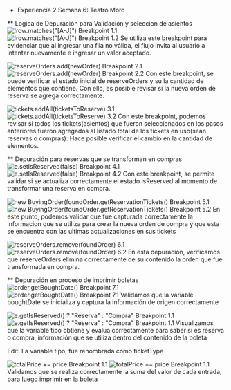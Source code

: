 * Experiencia 2 Semana 6: Teatro Moro

** Logica de Depuración para Validación y seleccion de asientos
![!row.matches("[A-J]") Breakpoint 1.1](images/row_matches_1.png)
![!row.matches("[A-J]") Breakpoint 1.2](images/row_matches_2.png)
Se utiliza este breakpoint para evidenciar que al ingresar una fila no válida, el flujo invita al usuario a intentar nuevamente e ingresar un valor aceptado.

![reserveOrders.add(newOrder) Breakpoint 2.1](images/reserveorders_add_1.png)
![reserveOrders.add(newOrder) Breakpoint 2.2](images/reserveorders_add_2.png)
Con este breakpoint, se puede verificar el estado inicial de reserveOrders y su la cantidad de elementos que contiene. Con ello, es posible revisar si la nueva orden de reserva se agrega correctamente.

![tickets.addAll(ticketsToReserve) 3.1](images/tickets_add_all_1.png)
![tickets.addAll(ticketsToReserve) 3.2](images/tickets_add_all_2.png)
Con este breakpoint, podemos revisar si todos los tickets(asientos) que fueron seleccionados en los pasos anteriores fueron agregados al listado total de los tickets en uso(sean reservas o compras): Hace posible verificar el cambio en la cantidad de elementos.

** Depuración para reservas que se transforman en compras
![e.setIsReserved(false) Breakpoint 4.1](images/setIsReserved_1.png)
![e.setIsReserved(false) Breakpoint 4.2](images/setIsReserved_2.png)
Con este breakpoint, se permite validar si se actualiza correctamente el estado isReserved al momento de transformar una reserva en compra.

![new BuyingOrder(foundOrder.getReservationTickets() Breakpoint 5.1](images/new_buying_order_1.png)
![new BuyingOrder(foundOrder.getReservationTickets() Breakpoint 5.2](images/new_buying_order_2.png)
En este punto, podemos validar que fue capturada correctamente la informacion que se utiliza para crear la nueva orden de compra y que esta se encuentra con las ultimas actualizaciones en sus tickets

![reserveOrders.remove(foundOrder) 6.1](images/reserveOrders_remove_1.png)
![reserveOrders.remove(foundOrder) 6.2](images/reserveOrders_remove_2.png)
En esta depuración, verificamos que reserveOrders elimina correctamente de su contenido la orden que fue transformada en compra.

** Depuración en proceso de imprimir boletas
![order.getBoughtDate() Breakpoint 7.1](images/bought_date_1.png)
![order.getBoughtDate() Breakpoint 7.1](images/bought_date_2.png)
Validamos que la variable boughtDate se inicializa y captura la información de origen correctamente

![e.getIsReserved() ? "Reserva" : "Compra" Breakpoint 1.1](images/getIsReserved_1.png)
![e.getIsReserved() ? "Reserva" : "Compra" Breakpoint 1.1](images/getIsReserved_1.png)
Visualizamos que la variable tipo obtiene y evalua correctamente para saber si es reserva o compra, información que se utiliza dentro del contenido de la boleta

Edit: La variable tipo, fue renombrada como ticketType

![totalPrice += price Breakpoint 1.1](images/total_price_1.png)
![totalPrice += price Breakpoint 1.1](images/total_price_2.png)
Validamos que se realiza correctamente la suma del valor de cada entrada, para luego imprimir en la boleta
